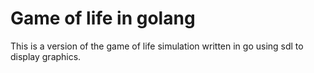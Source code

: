# Game of life in golang

This is a version of the game of life simulation written in go using sdl to display graphics.
